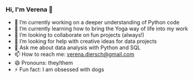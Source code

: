 ### Hi, I'm Verena 👋

- 🔭 I’m currently working on a deeper understanding of Python code
- 🌱 I’m currently learning how to bring the Yoga way of life into my work
- 👯 I’m looking to collaborate on fun projects (always!)
- 🤔 I’m looking for help with creative ideas for data projects
- 💬 Ask me about data analysis with Python and SQL
- 📫 How to reach me: verena.diersch@gmail.com
- 😄 Pronouns: they/them
- ⚡ Fun fact: I am obsessed with dogs

